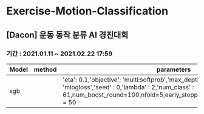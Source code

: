 # Exercise-Motion-Classification
## [Dacon] 운동 동작 분류 AI 경진대회
### 기간 : 2021.01.11 ~ 2021.02.22 17:59

|Model|method|parameters|logloss|submission_name|
|--|--|--|--|--|
|xgb||'eta': 0.1,'objective': 'multi:softprob','max_depth' : 3,'eval_metric': 'mlogloss','seed' : 0,'lambda' : 2,'num_class' : 61,num_boost_round=100,nfold=5,early_stopping_rounds=100,verbose_eval = 50 |1.05432	|xgb_model|
